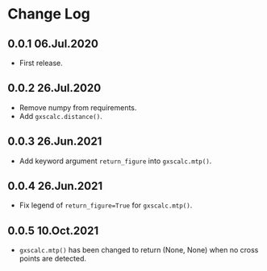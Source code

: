 # Change Log

## 0.0.1 06.Jul.2020
- First release.

## 0.0.2 26.Jul.2020
- Remove numpy from requirements.
- Add `gxscalc.distance()`.

## 0.0.3 26.Jun.2021
- Add keyword argument `return_figure` into `gxscalc.mtp()`.

## 0.0.4 26.Jun.2021
- Fix legend of `return_figure=True` for `gxscalc.mtp()`.

## 0.0.5 10.Oct.2021
- `gxscalc.mtp()` has been changed to return (None, None) when no cross points are detected.
